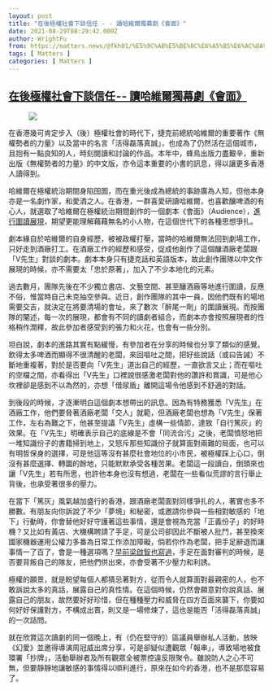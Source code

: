 ```yaml
---
layout: post
title: "在後極權社會下談信任 - - 讀哈維爾獨幕劇《會面》"
date: 2021-08-29T08:29:42.000Z
author: WrightFu
from: https://matters.news/@fkh01/%E5%9C%A8%E5%BE%8C%E6%A5%B5%E6%AC%8A%E7%A4%BE%E6%9C%83%E4%B8%8B%E8%AB%87%E4%BF%A1%E4%BB%BB-%E8%AE%80%E5%93%88%E7%B6%AD%E7%88%BE%E7%8D%A8%E5%B9%95%E5%8A%87-%E6%9C%83%E9%9D%A2-bafyreicgyisny2gntiluvauzh4ub2v4veo2evrxvtuf4a6dpnvm7rmmd5q
tags: [ Matters ]
categories: [ Matters ]
---
```

<!--1630225782000-->
[在後極權社會下談信任 - - 讀哈維爾獨幕劇《會面》](https://matters.news/@fkh01/%E5%9C%A8%E5%BE%8C%E6%A5%B5%E6%AC%8A%E7%A4%BE%E6%9C%83%E4%B8%8B%E8%AB%87%E4%BF%A1%E4%BB%BB-%E8%AE%80%E5%93%88%E7%B6%AD%E7%88%BE%E7%8D%A8%E5%B9%95%E5%8A%87-%E6%9C%83%E9%9D%A2-bafyreicgyisny2gntiluvauzh4ub2v4veo2evrxvtuf4a6dpnvm7rmmd5q)
------

<div>
<figure class="image"><img src="https://assets.matters.news/embed/71dd7a8a-ac3c-4a92-8fee-473e31ec28ba.png" data-asset-id="71dd7a8a-ac3c-4a92-8fee-473e31ec28ba" referrerpolicy="no-referrer"><figcaption><span></span></figcaption></figure><p>在香港幾可肯定步入（後）極權社會的時代下，捷克前總統哈維爾的重要著作《無權勢者的力量》以及當中的名言「活得磊落真誠」，也成為了仍然活在這個城市，且抱有一點良知的人，時刻閱讀和討論的作品。本年中，蜂鳥出版力盡艱辛，重新出版《無權勢者的力量》的中文版，亦令這本重要的小書的訊息，得以讓更多香港人讀得到。</p><p>哈維爾在極權統治期間身陷囹圄，而在重光後成為總統的事跡廣為人知，但他本身亦是一名劇作家，和愛酒之人。在香港，一群喜愛研讀哈維爾，也喜歡釀啤酒的有心人，就選取了哈維爾在極權統治期間創作的一個劇本《會面》（Audience），<a href="https://www.glartent.com/HK/Hong-Kong/108013194816588/%E8%A1%8C%E5%8B%95%E4%BB%A3%E8%99%9F%E5%93%88%E7%B6%AD%E7%88%BE" target="_blank">進行圍讀展現</a>，期望更能理解藉藉無名的小人物，在這個世代下的各種思想爭扎。</p><p>劇本緣自於哈維爾的自身經歷，被被政權打壓，當時的哈維爾無法回到劇場工作，只好走到酒廠打工。在酒廠工作的經歷和感受，促成他創作了這個釀酒廠老闆跟「V先生」對談的劇本。劇本本身只有捷克話和英語版本，故此創作團隊以中文作展現的時候，亦不需要太「忠於原著」，加入了不少本地化的元素。</p><p>過去數月，團隊先後在不少獨立書店、文藝空間、甚至釀酒廠等地進行圍讀，反應不俗，惟當時自己未克抽空參與。近日，創作團隊的其中一員，因他們既有的場地需要交吉，就決定在將要清場的會址，來了數次「醉尾一劑」的圍讀展現。而按團隊的闡述，每一次的展現，都會有不同的讀劇者組合，而劇本亦會按照展現者的性格稍作潤釋，故此參加者感受到的張力和火花，也會有一些分別。</p><p>坦白說，劇本的進路其實有點緩慢，有參加者在分享的時候也分享了類似的感覺。飲得太多啤酒而顯得不很清醒的老闆，來回嘔吐之間，把好些說話（或曰告誡）不斷地重複著，對於是否要向「V先生」道出自己的經歷，一直欲言又止；而在嘔吐的空檔之間，亦看得出「V先生」口裡說很感激老闆對他的讚許和賞識，可是他心坎裡卻是感到不以為然的，亦想「借尿盾」離開這場令他感到不舒適的對話。</p><p>到後段的時候，才逐漸明白這個劇本想帶出的訊息。因為有特務獲悉「V先生」在酒廠工作，他們要脅著酒廠老闆「交人」就範，但酒廠老闆也想為「V先生」保著工作，左右為難之下，他甚至提議「V先生」虛構一些情節，達致「自行篤灰」的效果。在「V先生」明確表示自己的底線是不會「同流合污」之後，老闆憤怒地把一堆知識份子的書籍掃到地上，又怒斥那些知識份子就算面對兩難的局面，也可以有明哲保身的選擇，可是他這等沒有甚麼社會地位的小市民，被極權踩上心口，倒沒有甚麼選擇、轉圜的餘地，只能默默承受各種苦果。老闆這一段讀白，倒頭來也讓「V先生」若有所思，也許他本身也沒有想過，老闆在一些看似荒謬的言行舉止背後，也承受著很多的壓力。</p><p>在當下「篤灰」風氣越加盛行的香港，跟酒廠老闆面對同樣爭扎的人，著實也多不勝數。有朋友向你訴說了不少「夢境」和秘密，或邀請你參與一些相對敏感的「地下」行動時，你會替他好好守護著這些事情，還是會視為充當「正義份子」的好時機？又比如有黃店、大機構聘請了手足，可是公司卻因此不斷被人批鬥，甚至換來國家機器運用公權力多番為日常工作添加障礙，倘若你作為老闆，把手足辭退而讓事情一了百了，會是一種選項嗎？<a href="https://www.thestandnews.com/politics/%E8%AA%8D%E7%BD%AA%E7%AF%A4%E7%81%B0%E5%A8%81%E8%84%85" target="_blank">早前梁啟智也寫過</a>，手足在面對審判的時候，是否要背叛自己的隊友，把他們供出來，亦會受著不少壓力和利誘。</p><p>極權的願景，就是盼望每個人都猜忌著對方，從而令人就算面對最親密的人，也不敢訴說太多的真話，展露自己的真性情。在這個時候，仍然會願意對你說真話、展露自己的朋友，故然要好好珍惜，但在種種壓力和威脅在四方百面來襲下，你要如何好好保護對方，不構成出賣，則又是一場修煉了，這也是能否「活得磊落真誠」的一次詰問。</p><p>就在欣賞這次讀劇的同一個晚上，有（仍在堅守的）區議員舉辦私人活動，放映《幻愛》並邀得導演周冠威出席分享，可是卻疑似遭觀眾「報串」，導致場地被食環署「抄牌」，活動舉辦者及所有觀眾全被票控違反限聚令。雖說防人之心不可無，但要靜靜地讓敏感的事情得以順利進行，原來在如今的香港，也不是那麼容易了。</p>
</div>
